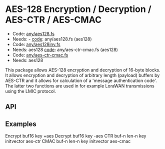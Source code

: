 # AES-128 Encryption / Decryption / AES-CTR / AES-CMAC

[code]: any/aes128.fs
* Code: <a href="https://github.com/jeelabs/embello/tree/master/explore/1608-forth/flib/any/aes128.fs">any/aes128.fs</a>
* Needs: -
[code]: any/aes128.fs (aes128)
* Code: <a href="https://github.com/jeelabs/embello/tree/master/explore/1608-forth/flib/any/aes128inv.fs">any/aes128inv.fs</a>
* Needs: aes128
[code]: any/aes-ctr-cmac.fs (aes128)
* Code: <a href="https://github.com/jeelabs/embello/tree/master/explore/1608-forth/flib/any/aes-ctr-cmac.fs">any/aes-ctr-cmac.fs</a>
* Needs: aes128

This package allows AES-128 encryption and decryption of 16-byte blocks.
It allows encryption and decryption of arbitrary length (payload) buffers 
by AES-CTR and it allows for calculation of a 'message authentication code'.
The latter two functions are used in for example LoraWAN transmissions
using the LMIC protocol.


## API

[defs]: <> (+aes)

[defs]: <> (-aes)

[defs]: <> (aes-ctr aes-cmac)

## Examples

Encrypt
	buf16 key +aes
Decrypt
	buf16 key -aes
CTR
	buf-n len-n key initvector aes-ctr
CMAC
	buf-n len-n key initvector aes-cmac
